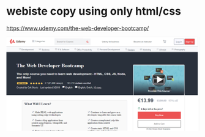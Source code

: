 # webiste copy using only html/css
https://www.udemy.com/the-web-developer-bootcamp/
<p align="center">
  <img src="udemy.png" width="900"/>
 
</p>
